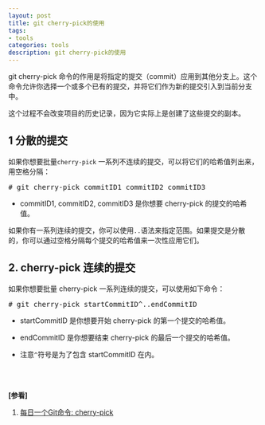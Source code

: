 ```yaml
---
layout: post
title: git cherry-pick的使用
tags:
- tools
categories: tools
description: git cherry-pick的使用
---
```


git cherry-pick 命令的作用是将指定的提交（commit）应用到其他分支上。这个命令允许你选择一个或多个已有的提交，并将它们作为新的提交引入到当前分支中。

这个过程不会改变项目的历史记录，因为它实际上是创建了这些提交的副本。




<!-- more -->

## 1 分散的提交

如果你想要批量```cherry-pick``` 一系列不连续的提交，可以将它们的哈希值列出来，用空格分隔：
<pre>
# git cherry-pick commitID1 commitID2 commitID3
</pre>


- commitID1, commitID2, commitID3 是你想要 cherry-pick 的提交的哈希值。

如果你有一系列连续的提交，你可以使用```..```语法来指定范围。如果提交是分散的，你可以通过空格分隔每个提交的哈希值来一次性应用它们。




## 2. cherry-pick 连续的提交
如果你想要批量 cherry-pick 一系列连续的提交，可以使用如下命令：
<pre>
# git cherry-pick startCommitID^..endCommitID
</pre>

- startCommitID 是你想要开始 cherry-pick 的第一个提交的哈希值。

- endCommitID 是你想要结束 cherry-pick 的最后一个提交的哈希值。

- 注意```^```符号是为了包含 startCommitID 在内。


<br />
<br />

**[参看]**

1. [每日一个Git命令: cherry-pick](https://www.jianshu.com/p/ed9d97a39ca0)


<br />
<br />
<br />

